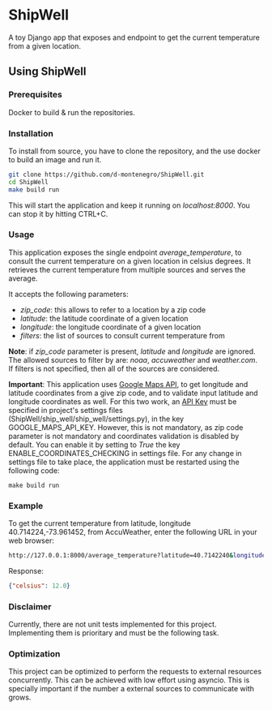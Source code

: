 # ShipWell

A toy Django app that exposes and endpoint to get the current temperature from a given location.

## Using ShipWell
### Prerequisites

 Docker to build & run the repositories.

### Installation
To install from source, you have to clone the repository, and the use docker to build an image and run it.

```bash
git clone https://github.com/d-montenegro/ShipWell.git
cd ShipWell
make build run
```
This will start the application and keep it running on _localhost:8000_. You can stop it by hitting CTRL+C.

### Usage
This application exposes the single endpoint _average_temperature_, to consult the current temperature on a given location in celsius degrees. It retrieves the current temperature from multiple sources and serves the average.

It accepts the following parameters:
 * _zip_code_: this allows to refer to a location by a zip code
 * _latitude_: the latitude coordinate of a given location
 * _longitude_: the longitude coordinate of a given location
 * _filters_: the list of sources to consult current temperature from

**Note**: if _zip_code_ parameter is present, _latitude_ and _longitude_ are ignored. The allowed sources to filter by are: _noaa_, _accuweather_ and _weather.com_. If filters is not specified, then all of the sources are considered.

**Important**: This application uses [Google Maps API](https://developers.google.com/maps/documentation/geocoding/intro), to get longitude and latitude coordinates from a give zip code, and to validate input latitude and longitude coordinates as well. For this two work, an [API Key](https://developers.google.com/maps/documentation/geocoding/get-api-key) must be specified in project's settings files (ShipWell/ship_well/ship_well/settings.py), in the key GOOGLE_MAPS_API_KEY. However, this is not mandatory, as zip code parameter is not mandatory and coordinates validation is disabled by default. You can enable it by setting to _True_ the key ENABLE_COORDINATES_CHECKING in settings file. For any change in settings file to take place, the application must be restarted using the following code:
```bash¡
make build run
```
### Example
To get the current temperature from latitude, longitude 40.714224,-73.961452, from AccuWeather, enter the following URL in your web browser:
 ```bash
 http://127.0.0.1:8000/average_temperature?latitude=40.7142240&longitude=-73.961452&filters=accuweather
```
Response:
```json
{"celsius": 12.0}
```
### Disclaimer
Currently, there are not unit tests implemented for this project. Implementing them is prioritary and must be the following task.

### Optimization
This project can be optimized to perform the requests to external resources concurrently. This can be achieved with low effort using asyncio. This is specially important if the number a external sources to communicate with grows.
